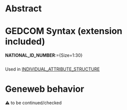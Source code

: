 ﻿# Abstract

# GEDCOM Syntax (extension included)

**NATIONAL_ID_NUMBER**:={Size=1:30}
<pre>
</pre>
Used in <a href=Ged.INDIVIDUAL_ATTRIBUTE_STRUCTURE>INDIVIDUAL_ATTRIBUTE_STRUCTURE</a><br />

# Geneweb behavior


:warning: to be continued/checked

